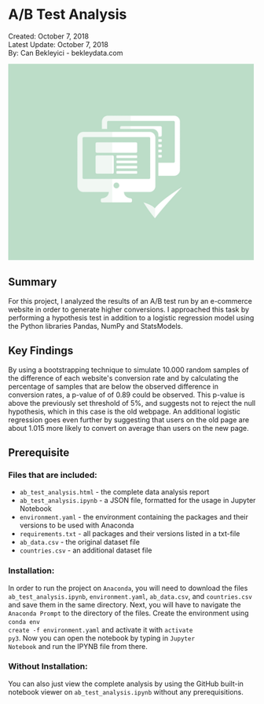 # A/B Test Analysis
Created: October 7, 2018<br>
Latest Update: October 7, 2018<br>
By: Can Bekleyici - bekleydata.com<br>

<img src="project3.jpg" height="400px" width="500px">

## Summary
For this project, I analyzed the results of an A/B test run by an e-commerce website in order to generate higher conversions. I approached this task by performing a hypothesis test in addition to a logistic regression model using the Python libraries Pandas, NumPy and StatsModels.

## Key Findings
By using a bootstrapping technique to simulate 10.000 random samples of the difference of each website's conversion rate and by calculating the percentage of samples that are below the observed difference in conversion rates, a p-value of of 0.89 could be observed. This p-value is above the previously set threshold of 5%, and suggests not to reject the null hypothesis, which in this case is the old webpage. An additional logistic regression goes even further by suggesting that users on the old page are about 1.015 more likely to convert on average than users on the new page.

## Prerequisite
### Files that are included:
<ul><li><code>ab_test_analysis.html</code> - the complete data analysis report</li>
  <li><code>ab_test_analysis.ipynb</code> - a JSON file, formatted for the usage in Jupyter Notebook</li>
  <li><code>environment.yaml</code> - the environment containing the packages and their versions to be used with Anaconda</li>
  <li><code>requirements.txt</code> - all packages and their versions listed in a txt-file</li>
  <li><code>ab_data.csv</code> - the original dataset file</li>
  <li><code>countries.csv</code> - an additional dataset file</li></ul>

### Installation:
In order to run the project on <code>Anaconda</code>, you will need to download the files <code>ab_test_analysis.ipynb</code>, <code>environment.yaml</code>, <code>ab_data.csv</code>, and <code>countries.csv</code> and save them in the same directory. Next, you will have to navigate the <code>Anaconda Prompt</code> to the directory of the files. Create the environment using <code>conda env create -f environment.yaml</code> and activate it with <code>activate py3</code>. Now you can open the notebook by typing in <code>Jupyter Notebook</code> and run the IPYNB file from there.

### Without Installation:
You can also just view the complete analysis by using the GitHub built-in notebook viewer on <code>ab_test_analysis.ipynb</code> without any prerequisitions.
